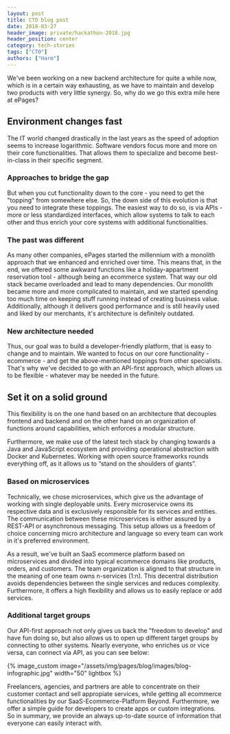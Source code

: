 ```yaml
---
layout: post
title: CTO blog post
date: 2018-03-27
header_image: private/hackathon-2018.jpg
header_position: center
category: tech-stories
tags: ["CTO"]
authors: ["Harm"]
---
```


We've been working on a new backend architecture for quite a while now, which is in a certain way exhausting, as we have to maintain and develop two products with very little synergy.
So, why do we go this extra mile here at ePages?

## Environment changes fast

The IT world changed drastically in the last years as the speed of adoption seems to increase logarithmic.
Software vendors focus more and more on their core functionalities.
That allows them to specialize and become best-in-class in their specific segment.

### Approaches to bridge the gap

But when you cut functionality down to the core - you need to get the "topping" from somewhere else.
So, the down side of this evolution is that you need to integrate these toppings.
The easiest way to do so, is via APIs - more or less standardized interfaces, which allow systems to talk to each other and thus enrich your core systems with additional functionalities.

### The past was different

As many other companies, ePages started the millennium with a monolith approach that we enhanced and enriched over time.
This means that, in the end, we offered some awkward functions like a holiday-appartment reservation tool - although being an ecommerce system.
That way our old stack became overloaded and lead to many dependencies.
Our monolith became more and more complicated to maintain, and we started spending too much time on keeping stuff running instead of creating business value.
Additionally, although it delivers good performance and is still heavily used and liked by our merchants, it's architecture is definitely outdated.

### New architecture needed

Thus, our goal was to build a developer-friendly platform, that is easy to change and to maintain.
We wanted to focus on our core functionality - ecommerce - and get the above-mentioned toppings from other specialists.
That's why we've decided to go with an API-first approach, which allows us to be flexible - whatever may be needed in the future.

## Set it on a solid ground

This flexibility is on the one hand based on an architecture that decouples frontend and backend and on the other hand on an organization of functions around capabilities, which enforces a modular structure.

Furthermore, we make use of the latest tech stack by changing towards a Java and JavaScript ecosystem and providing operational abstraction with Docker and Kubernetes.
Working with open source frameworks rounds everything off, as it allows us to “stand on the shoulders of giants”.

### Based on microservices

Technically, we chose microservices, which give us the advantage of working with single deployable units.
Every microservice owns its respective data and is exclusively responsible for its services and entities.
The communication between these microservices is either assured by a REST-API or asynchronous messaging.
This setup allows us a freedom of choice concerning micro architecture and language so every team can work in it's preferred environment.

As a result, we've built an SaaS ecommerce platform based on microservices and divided into typical ecommerce domains like products, orders, and customers.
The team organization is aligned to that structure in the meaning of one team owns n-services (1:n).
This decentral distribution avoids dependencies between the single services and reduces complexity.
Furthermore, it offers a high flexibility and allows us to easily replace or add services.

### Additional target groups

Our API-first approach not only gives us back the "freedom to develop" and have fun doing so, but also allows us to open up different target groups by connecting to other systems.
Nearly everyone, who enriches us or vice versa, can connect via API, as you can see below:

{% image_custom image="/assets/img/pages/blog/images/blog-infographic.jpg" width="50" lightbox %}

Freelancers, agencies, and partners are able to concentrate on their customer contact and sell appropiate services, while getting all ecommerce functionalities by our SaaS-Ecommerce-Platform Beyond.
Furthermore, we offer a simple guide for developers to create apps or custom integrations.
So in summary, we provide an always up-to-date source of information that everyone can easily interact with.
